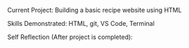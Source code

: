 Current Project:
Building a basic recipe website using HTML

Skills Demonstrated:
HTML, git, VS Code, Terminal

Self Reflection (After project is completed):
